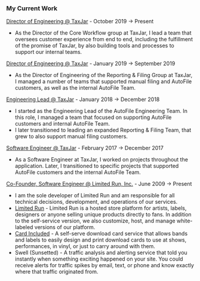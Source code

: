 ### My Current Work

[Director of Engineering @ TaxJar](http://taxjar.com) - October 2019 &#8594; Present

* As the Director of the Core Workflow group at TaxJar, I lead a team that oversees
  customer experience from end to end, including the fulfillment of the promise of
  TaxJar, by also building tools and processes to support our internal teams.

[Director of Engineering @ TaxJar](http://taxjar.com) - January 2019 &#8594; September 2019

* As the Director of Engineering of the Reporting & Filing Group at TaxJar, I
  managed a number of teams that supported manual filing and AutoFile customers,
  as well as the internal AutoFile Team.

[Engineering Lead @ TaxJar](http://taxjar.com) - January 2018 &#8594; December 2018

* I started as the Engineering Lead of the AutoFile Engineering Team. In this
  role, I managed a team that focused on supporting AutoFile customers and
  internal AutoFile Team.
* I later transitioned to leading an expanded Reporting & Filing Team, that grew
  to also support manual filing customers.

[Software Engineer @ TaxJar](http://taxjar.com) - February 2017 &#8594; December 2017

* As a Software Engineer at TaxJar, I worked on projects throughout the
  application. Later, I transitioned to specific projects that supported
  AutoFile customers and the internal AutoFile Team.

[Co-Founder, Software Engineer @ Limited Run, Inc.](http://limitedrun.com) - June 2009 &#8594; Present

* I am the sole developer of Limited Run and am responsible
  for all technical decisions, development, and operations of our services.
* [Limited Run](/projects/limitedrun) -
	Limited Run is a hosted store platform for artists, labels, designers or anyone
  selling unique products directly to fans. In addition to the self-service version,
  we also customize, host, and manage white-labeled versions of our platform.
* [Card Included](/projects/cardincluded) -
	A self-serve download card service that allows bands and labels to easily design
	and print download cards to use at shows, performances, in vinyl, or just to
	carry around with them.
* Swell (Sunsetted) -
	A traffic analysis and alerting service that told you instantly when something
	exciting happened on your site. You could receive alerts for traffic spikes by
	email, text, or phone and know exactly where that traffic originated from.

